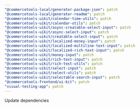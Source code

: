 ```yaml
---
"@commercetools-local/generator-package-json": patch
"@commercetools-local/generator-readme": patch
"@commercetools-uikit/calendar-time-utils": patch
"@commercetools-uikit/calendar-utils": patch
"@commercetools-uikit/async-creatable-select-input": patch
"@commercetools-uikit/async-select-input": patch
"@commercetools-uikit/creatable-select-input": patch
"@commercetools-uikit/localized-money-input": patch
"@commercetools-uikit/localized-multiline-text-input": patch
"@commercetools-uikit/localized-rich-text-input": patch
"@commercetools-uikit/money-input": patch
"@commercetools-uikit/rich-text-input": patch
"@commercetools-uikit/rich-text-utils": patch
"@commercetools-uikit/select-input": patch
"@commercetools-uikit/select-utils": patch
"@commercetools-uikit/selectable-search-input": patch
"@commercetools-frontend/ui-kit": patch
"visual-testing-app": patch
---
```


Update dependencies
